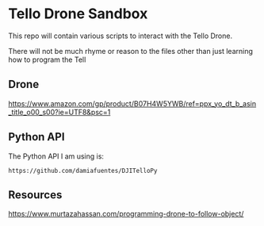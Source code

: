 # Tello Drone Sandbox

This repo will contain various scripts to interact with the Tello Drone.

There will not be much rhyme or reason to the files other than just learning how to program the Tell

## Drone
https://www.amazon.com/gp/product/B07H4W5YWB/ref=ppx_yo_dt_b_asin_title_o00_s00?ie=UTF8&psc=1

## Python API

The Python API I am using is:

`https://github.com/damiafuentes/DJITelloPy`

## Resources

https://www.murtazahassan.com/programming-drone-to-follow-object/

